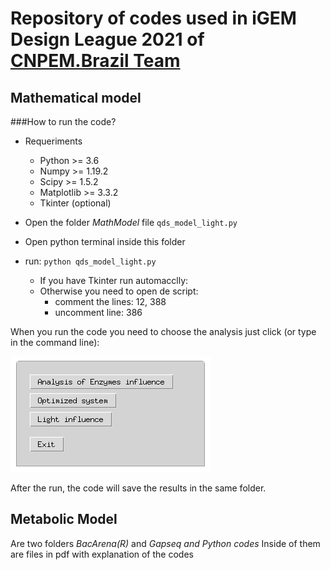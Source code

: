 # Repository of codes used in iGEM Design League 2021 of [CNPEM.Brazil Team](https://app.jogl.io/project/687/RainbowDots)

## Mathematical model


###How to run the code?
 - Requeriments
 
	- Python >= 3.6
	- Numpy >= 1.19.2
	- Scipy >= 1.5.2
	- Matplotlib >= 3.3.2
	- Tkinter (optional)
   
 - Open the folder _MathModel_ file ```qds_model_light.py```
 - Open python terminal inside this folder
 - run: ```python qds_model_light.py```
 	- If you have Tkinter run automacclly:
 	- Otherwise you need to open de script:
 		- comment the lines: 12, 388
 		- uncomment line: 386
 		
 		
When you run the code you need to choose the analysis
just click (or type in the command line):


 ![figure](MathModel/tkinter_print.png)
 
 After the run, the code will save the results in the same folder.


## Metabolic Model

Are two folders _BacArena(R)_ and _Gapseq and Python codes_
Inside of them are files in pdf with explanation of the codes
